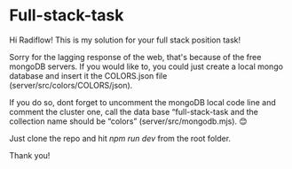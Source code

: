 # Full-stack-task

Hi Radiflow!
This is my solution for your full stack position task!

Sorry for the lagging response of the web, that's because of the free mongoDB servers. If you would like to, you could just create a local mongo database and insert it the COLORS.json file (server/src/colors/COLORS/json). 

If you do so, dont forget to uncomment the mongoDB local code line and comment the cluster one, call the data base “full-stack-task and the collection name should be “colors” (server/src/mongodb.mjs). 😊

Just clone the repo and hit *npm run dev* from the root folder.

Thank you!
